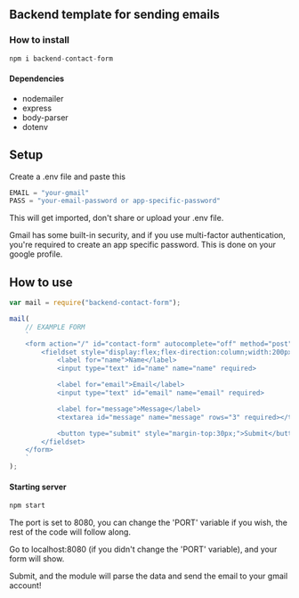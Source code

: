## Backend template for sending emails
### How to install 
```javascript
npm i backend-contact-form
```
#### Dependencies 
* nodemailer <br>
* express <br>
* body-parser <br>
* dotenv

## Setup

Create a .env file and paste this
```javascript
EMAIL = "your-gmail"
PASS = "your-email-password or app-specific-password"
```
This will get imported, don't share or upload your .env file.

Gmail has some built-in security, and if you use multi-factor authentication, you're required to create an app specific password. This is done on your google profile.

## How to use

```javascript
var mail = require("backend-contact-form");

mail(
    // EXAMPLE FORM
    `
    <form action="/" id="contact-form" autocomplete="off" method="post">
        <fieldset style="display:flex;flex-direction:column;width:200px;height:200px;">
            <label for="name">Name</label>
            <input type="text" id="name" name="name" required>

            <label for="email">Email</label>
            <input type="text" id="email" name="email" required>

            <label for="message">Message</label>
            <textarea id="message" name="message" rows="3" required></textarea>

            <button type="submit" style="margin-top:30px;">Submit</button>
        </fieldset>
    </form>
    `
);
```

#### Starting server

```javascript
npm start
```

The port is set to 8080, you can change the 'PORT' variable if you wish, the rest of the code will follow along.


Go to localhost:8080 (if you didn't change the 'PORT' variable), and your form will show.

Submit, and the module will parse the data and send the email to your gmail account!

